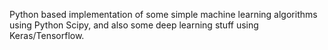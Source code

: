 Python based implementation of some simple machine learning algorithms using Python Scipy, and also some deep learning stuff using Keras/Tensorflow.
